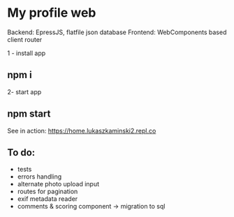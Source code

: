 # My profile web

Backend: EpressJS, flatfile json database
Frontend: WebComponents based client router

1 - install app
## npm i
2- start app
## npm start

See in action: https://home.lukaszkaminski2.repl.co

## To do:
- tests
- errors handling
- alternate photo upload input
- routes for pagination
- exif metadata reader
- comments & scoring component -> migration to sql
